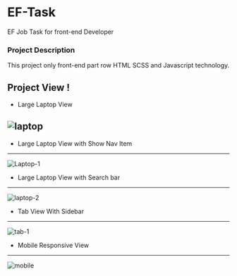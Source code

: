 # EF-Task
EF Job Task for front-end Developer
### Project Description
This project only front-end part row HTML SCSS and Javascript technology.
 
## Project View !
- Large Laptop View

![laptop](https://github.com/morshedulmunna/EF-Task/assets/44342051/059e7649-ad47-469b-943f-16296401131c)
------
- Large Laptop View with Show Nav Item
-----
![Laptop-1](https://github.com/morshedulmunna/EF-Task/assets/44342051/20b57e7e-edbe-4e21-9e82-74079c6b2194)

- Large Laptop View with Search bar
-----
![laptop-2](https://github.com/morshedulmunna/EF-Task/assets/44342051/1d496d1b-3569-4cb6-973d-8168b2b3b50c)

- Tab View With Sidebar
-----
![tab-1](https://github.com/morshedulmunna/EF-Task/assets/44342051/afac8012-7926-4d1c-b412-3b1ed1d024c4)

- Mobile Responsive View
-----
![mobile](https://github.com/morshedulmunna/EF-Task/assets/44342051/4c00344b-e9a2-4a50-90b9-788956ad0682)
